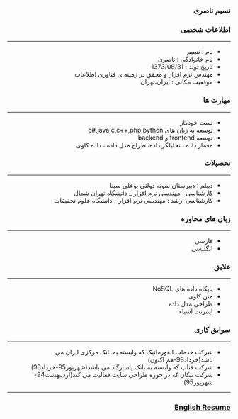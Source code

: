 <style type="text/css">
body{
 direction:rtl;
}
</style>
### نسیم ناصری

### اطلاعات شخصی

---
+ نام : نسیم
+ نام خانوادگی : ناصری
+ تاریخ تولد : 1373/06/31
+ مهندس نرم افزار و محقق در زمینه ی فناوری اطلاعات 
+ موقعیت مکانی : ایران،تهران


### مهارت ها

---
+ تست خودکار
+ توسعه به زبان های c#,java,c,c++,php,python
+ توسعه frontend  و backend
+ معمار داده ، تحلیلگر داده، طراح مدل داده ، داده کاوی

### تحصیلات

---
+ دیپلم : دبیرستان نمونه دولتی بوعلی سینا
+ کارشناسی : مهندسی نرم افزار 
_ دانشگاه تهران شمال
+ کارشناسی ارشد : مهندسی نرم افزار 
_ دانشگاه  علوم تحقیقات

### زبان های محاوره

---
+ فارسی
+ انگلیسی

### علایق

---
+ پایکاه داده های NoSQL 
+ متن کاوی
+ طراحی مدل داده
+ اینترنت اشیاء

### سوابق کاری

---
+ شرکت خدمات انفورماتیک که وابسته به بانک مرکزی ایران می باشد(خرداد98-هم اکنون)
+ شرکت فناپ که وابسته به بانک پاسارگاد می باشد(شهریور95-خرداد98)
+ شرکت نیکان که در حوزه طراحی سایت فعالیت می کند(اردیبهشت94- شهریور95)



--- 
### [English Resume](index.md)
